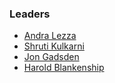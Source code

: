 ### Leaders
* [Andra Lezza](mailto:andra.lezza@owasp.org)
* [Shruti Kulkarni](mailto:shruti.kulkarni@owasp.org)
* [Jon Gadsden](mailto:jon.gadsden@owasp.org)
* [Harold Blankenship](mailto:harold.blankenship@owasp.org)
